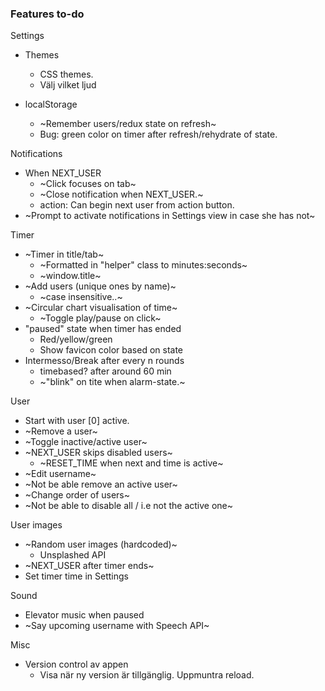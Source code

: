 ### Features to-do
Settings
* Themes
  - CSS themes.
  - Välj vilket ljud

* localStorage
  - ~Remember users/redux state on refresh~
  - Bug: green color on timer after refresh/rehydrate of state.
  
Notifications
* When NEXT_USER
  - ~Click focuses on tab~
  - ~Close notification when NEXT_USER.~
  - action: Can begin next user from action button.
* ~Prompt to activate notifications in Settings view in case she has not~
  
Timer
* ~Timer in title/tab~
  - ~Formatted in "helper" class to minutes:seconds~
  - ~window.title~
* ~Add users (unique ones by name)~
  - ~case insensitive..~
* ~Circular chart visualisation of time~
  - ~Toggle play/pause on click~
* "paused" state when timer has ended
  - Red/yellow/green
  - Show favicon color based on state
* Intermesso/Break after every n rounds
  - timebased? after around 60 min
  * ~"blink" on tite when alarm-state.~
  
User
* Start with user [0] active.
* ~Remove a user~
* ~Toggle inactive/active user~
* ~NEXT_USER skips disabled users~
  - ~RESET_TIME when next and time is active~
* ~Edit username~
* ~Not be able remove an active user~
* ~Change order of users~
* ~Not be able to disable all / i.e not the active one~

User images
* ~Random user images (hardcoded)~
  - Unsplashed API
* ~NEXT_USER after timer ends~
* Set timer time in Settings

Sound
* Elevator music when paused
* ~Say upcoming username with Speech API~


Misc
* Version control av appen
  - Visa när ny version är tillgänglig. Uppmuntra reload.
